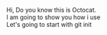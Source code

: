 Hi, Do you know this is Octocat.  
I am going to show you how i use  
Let's going to start with git init
